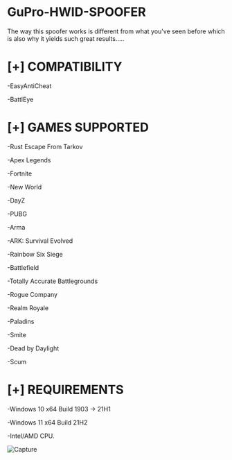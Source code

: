 # GuPro-HWID-SPOOFER
The way this spoofer works is different from what you've seen before which is also why it yields such great results.....

# [+] COMPATIBILITY
-EasyAntiCheat

-BattlEye

# [+] GAMES SUPPORTED
-Rust
Escape From Tarkov

-Apex Legends

-Fortnite

-New World

-DayZ

-PUBG

-Arma

-ARK: Survival Evolved

-Rainbow Six Siege

-Battlefield

-Totally Accurate Battlegrounds

-Rogue Company

-Realm Royale

-Paladins

-Smite

-Dead by Daylight

-Scum

# [+] REQUIREMENTS
-Windows 10 x64 Build 1903 -> 21H1

-Windows 11 x64 Build 21H2

-Intel/AMD CPU.

![Capture](https://user-images.githubusercontent.com/94209728/141606184-2dd2afd8-c11b-4641-bd7e-8b2501897a12.PNG)












